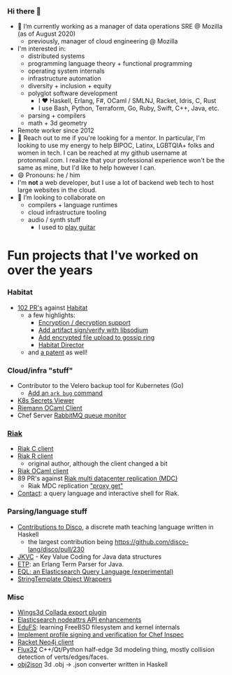 ### Hi there 👋

- 🔭 I’m currently working as a manager of data operations SRE @ Mozilla (as of August 2020)
  - previously, manager of cloud engineering @ Mozilla
- I'm interested in:
	- distributed systems
	- programming language theory + functional programming
	- operating system internals
	- infrastructure automation
	- diversity + inclusion + equity
	- polyglot software development
	  - I ♥️ Haskell, Erlang, F#, OCaml / SMLNJ, Racket, Idris, C, Rust
	  - I use Bash, Python, Terraform, Go, Ruby, Swift, C++, Java, etc.
	- parsing + compilers
	- math + 3d geometry
- Remote worker since 2012
- 💬 Reach out to me if you're looking for a mentor. In particular, I'm looking to use my energy to help BIPOC, Latinx, LGBTQIA+ folks and women in tech. I can be reached at my github username at protonmail.com. I realize that your professional experience won't be the same as mine, but I'd like to help however I can.
- 😄 Pronouns: he / him
- I'm **not** a web developer, but I use a lot of backend web tech to host large websites in the cloud.
- 👯 I’m looking to collaborate on
  - compilers + language runtimes
  - cloud infrastructure tooling
  - audio / synth stuff
    - I used to [play guitar](https://vimeo.com/259783641)

# Fun projects that I've worked on over the years

### Habitat

- [102 PR's](https://github.com/habitat-sh/habitat/pulls?q=is%3Apr+author%3A%40me+is%3Aclosed) against [Habitat](https://habitat.sh)
  - a few highlights:
    - [Encryption / decryption support](https://github.com/habitat-sh/habitat/pull/171)
    - [Add artifact sign/verify with libsodium](https://github.com/habitat-sh/habitat/pull/357)
    - [Add encrypted file upload to gossip ring](https://github.com/habitat-sh/habitat/pull/452)
    - [Habitat Director](https://github.com/habitat-sh/habitat/pull/541)
  - and [a patent](http://bit.ly/habitat-uspto) as well! 

### Cloud/infra "stuff"

- Contributor to the Velero backup tool for Kubernetes (Go)
	- [Add an `ark bug` command](https://github.com/vmware-tanzu/velero/pull/774)
- [K8s Secrets Viewer](https://github.com/metadave/ksv)
- [Riemann OCaml Client](https://github.com/metadave/riemann-ocaml-client)
- Chef Server [RabbitMQ queue monitor](https://github.com/chef/chef-server/pull/570)

### [Riak](https://en.wikipedia.org/wiki/Riak)

- [Riak C client](https://github.com/metadave/riak-c-client)
- [Riak R client](https://github.com/metadave/riak-r-client)
	- original author, although the client changed a bit
- [Riak OCaml client](https://github.com/metadave/riak-ocaml-client)
- 89 PR's against [Riak multi datacenter replication (MDC)](https://github.com/basho/riak_repl/pulls?q=is%3Apr+author%3A%40me+is%3Aclosed)
  - Riak MDC replication ["proxy get"](https://github.com/basho/riak_repl/pull/75)
- [Contact](https://github.com/metadave/contact): a query language and interactive shell for Riak.

### Parsing/language stuff

- [Contributions to Disco](https://github.com/disco-lang/disco/pulls?q=is%3Apr+author%3A%40me+is%3Aclosed), a discrete math teaching language written in Haskell
  - the largest contribution being https://github.com/disco-lang/disco/pull/230
- [JKVC](https://github.com/metadave/JKVC) - Key Value Coding for Java data structures
- [ETP](https://github.com/metadave/etp): an Erlang Term Parser for Java.
- [EQL: an Elasticsearch Query Language (experimental)](https://github.com/metadave/eql) 
- [StringTemplate Object Wrappers](https://github.com/metadave/stow)

### Misc

- [Wings3d Collada export plugin](https://github.com/bjorng/wings/blob/master/plugins_src/import_export/wpc_collada.erl)
- [Elasticsearch nodeattrs API enhancements](https://github.com/elastic/elasticsearch/pull/12534)
- [EduFS](https://github.com/metadave/edufs): learning FreeBSD filesystem and kernel internals
- [Implement profile signing and verification for Chef Inspec](https://github.com/inspec/inspec/pull/1228)
- [Racket Neo4j client](https://github.com/metadave/neo4j.rkt)
- [Flux32](https://github.com/metadave/FluxModeler) C++/Qt/Python half-edge 3d modeling thing, mostly collision detection of verts/edges/faces. 
- [obj2json](https://github.com/metadave/obj2json) 3d .obj -> .json converter written in Haskell
